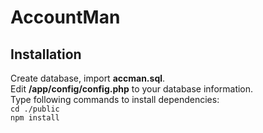 # AccountMan
## Installation
Create database, import **accman.sql**.  
Edit **/app/config/config.php** to your database information.  
Type following commands to install dependencies:  
`cd ./public`  
`npm install`
